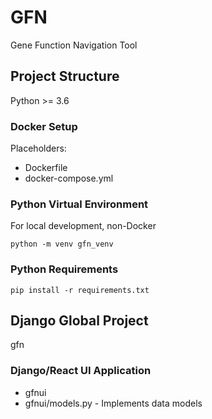 # GFN
Gene Function Navigation Tool

## Project Structure
Python >= 3.6

### Docker Setup
Placeholders:
 * Dockerfile
 * docker-compose.yml
 
### Python Virtual Environment 
For local development, non-Docker
```shell script
python -m venv gfn_venv
```

### Python Requirements
```shell script
pip install -r requirements.txt
```
## Django Global Project
gfn

### Django/React UI Application
 * gfnui
 * gfnui/models.py - Implements data models


